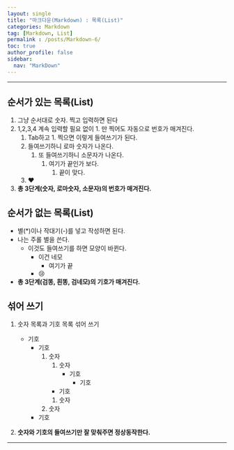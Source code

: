 ```yaml
---
layout: single
title: "마크다운(Markdown) : 목록(List)"
categories: Markdown
tag: [Markdown, List]
permalink : /posts/Markdown-6/
toc: true
author_profile: false
sidebar:
  nav: "MarkDown"
---
```


<hr>

## 순서가 있는 목록(List)

1. 그냥 순서대로 숫자. 찍고 입력하면 된다
2. 1,2,3,4 계속 입력할 필요 없이 1. 만 찍어도 자동으로 번호가 매겨진다.
    1. Tab하고 1. 찍으면 이렇게 들여쓰기가 된다. 
    1. 들여쓰기하니 로마 숫자가 나온다.
        1. 또 들여쓰기하니 소문자가 나온다.
            1. 여기가 끝인가 보다.
                1. 끝이 맞다.
    1. :heart:
3. **총 3단계(숫자, 로마숫자, 소문자)의 번호가 매겨진다.**

## 순서가 없는 목록(List)

* 별(\*)이나 작대기(\-)를 넣고 작성하면 된다.
* 나는 주롤 별을 쓴다.
    * 이것도 들여쓰기를 하면 모양이 바뀐다.
        * 이건 네모
            * 여기가 끝
        * :cry:
* **총 3단계(검똥, 흰똥, 검네모)의 기호가 매겨진다.**

## 섞어 쓰기

1. 숫자 목록과 기호 목록 섞어 쓰기
    * 기호
        * 기호
            1. 숫자
                1. 숫자
                    * 기호
                        * 기호
                * 기호 
                1. 숫자
            1. 숫자
        * 기호

2. **숫자와 기호의 들여쓰기만 잘 맞춰주면 정상동작한다.**

<hr>